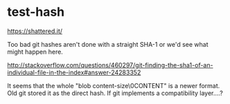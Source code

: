 # test-hash

https://shattered.it/

Too bad git hashes aren't done with a straight SHA-1 or we'd see what might happen here.

http://stackoverflow.com/questions/460297/git-finding-the-sha1-of-an-individual-file-in-the-index#answer-24283352


It seems that the whole "blob content-size\0CONTENT" is a newer format. Old git stored it as the direct hash. If git implements a compatibility layer....?
